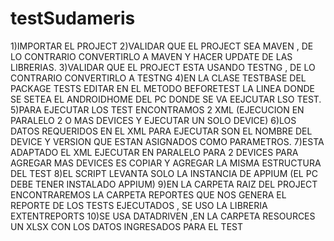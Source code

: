 # testSudameris

1)IMPORTAR EL PROJECT 
2)VALIDAR QUE EL PROJECT SEA MAVEN , DE LO CONTRARIO CONVERTIRLO A MAVEN Y HACER UPDATE DE LAS LIBRERIAS.
3)VALIDAR QUE EL PROJECT ESTA USANDO TESTNG , DE LO CONTRARIO CONVERTIRLO A TESTNG
4)EN LA CLASE TESTBASE DEL PACKAGE TESTS EDITAR EN EL METODO BEFORETEST LA LINEA DONDE SE SETEA EL ANDROIDHOME DEL PC DONDE SE VA EEJCUTAR LSO TEST.
5)PARA EJECUTAR LOS TEST ENCONTRAMOS 2 XML (EJECUCION EN PARALELO 2 O MAS DEVICES Y EJECUTAR UN SOLO DEVICE)
6)LOS DATOS REQUERIDOS EN EL XML PARA EJECUTAR SON EL NOMBRE DEL DEVICE Y VERSION QUE ESTAN ASIGNADOS COMO PARAMETROS.
7)ESTA ADAPTADO EL XML EJECUTAR EN PARALELO PARA 2 DEVICES PARA AGREGAR MAS DEVICES ES COPIAR Y AGREGAR LA MISMA ESTRUCTURA DEL TEST
8)EL SCRIPT LEVANTA SOLO LA INSTANCIA DE APPIUM (EL PC DEBE TENER INSTALADO APPIUM)
9)EN LA CARPETA RAIZ DEL PROJECT ENCONTRAREMOS LA CARPETA REPORTES QUE NOS GENERA EL REPORTE DE LOS TESTS EJECUTADOS , SE USO LA LIBRERIA EXTENTREPORTS
10)SE USA DATADRIVEN ,EN LA CARPETA RESOURCES UN XLSX CON LOS DATOS INGRESADOS PARA EL TEST 
